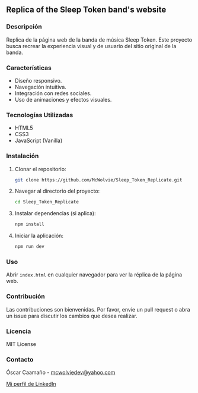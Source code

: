 ## Replica of the Sleep Token band's website

### Descripción
Replica de la página web de la banda de música Sleep Token. Este proyecto busca recrear la experiencia visual y de usuario del sitio original de la banda.

### Características
- Diseño responsivo.
- Navegación intuitiva.
- Integración con redes sociales.
- Uso de animaciones y efectos visuales.

### Tecnologías Utilizadas
- HTML5
- CSS3
- JavaScript (Vanilla)

### Instalación
1. Clonar el repositorio:
   ```sh
   git clone https://github.com/McWolvie/Sleep_Token_Replicate.git
   ```
2. Navegar al directorio del proyecto:
   ```sh
   cd Sleep_Token_Replicate
   ```
3. Instalar dependencias (si aplica):
   ```sh
   npm install
   ```
4. Iniciar la aplicación:
   ```sh
   npm run dev
   ```

### Uso
Abrir `index.html` en cualquier navegador para ver la réplica de la página web.

### Contribución
Las contribuciones son bienvenidas. Por favor, envíe un pull request o abra un issue para discutir los cambios que desea realizar.

### Licencia
 MIT License

### Contacto
Óscar Caamaño - mcwolviedev@yahoo.com

[Mi perfil de LinkedIn](https://www.linkedin.com/in/óscar-caamaño-b151b01ba)


